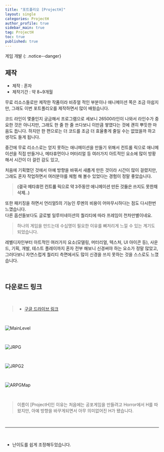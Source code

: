 ```yaml
---
title: "포트폴리오 [ProjectH]"
layout: single
categories: ProjectH
author_profile: true
sidebar_main: true
tag: ProjectH
toc: true
published: true
---
```




게임 개발
{: .notice--danger}


## 제작

* 제작 : 혼자   
* 제작기간 : 약 8~9개월

무료 리소스들로만 제작한 작품이라 비쥬얼 적인 부분이나 애니메이션 쪽은 조금 아쉽지만, 그래도 이번 포트폴리오를 제작하면서 많이 배웠습니다.   

코드 라인이 몇줄인지 궁금해서 프로그램으로 세보니 26500라인이 나와서 라인수가 중요한 것은 아니지만, 그래도 한 줄 한 줄 쓰다보니 이만큼 쌓였다는 것에 괜히 뿌듯한 마음도 듭니다. 하지만 한 편으로는 더 코드를 조금 더 효율좋게 줄일 수는 없었을까 하고 생각도 들게 됩니다.  


중간에 무료 리소스로는 얻지 못하는 애니메이션을 만들기 위해서 컨트롤 릭으로 애니메이션을 직접 만들거나, 메타휴먼이나 머터리얼 등 여러가지 아트적인 요소에 많이 방황해서 시간이 더 걸린 감도 있고, 

처음에 기획했던 것에서 아예 방향을 바꿔서 새롭게 만든 것이라 시간이 많이 걸렸지만, 그래도 혼자 작업하면서 여러분야를 체험 해 볼수 있었다는 경험이 정말 좋았습니다.    
> **(결국 메타휴먼 컨트롤 릭으로 약 3주동안 애니메이션 만든 것들은 쓰지도 못한채 삭제..)**

또한 패키징을 하면서 언리얼5의 기능인 루멘의 비용이 어마무시하다는 점도 다시한번 느꼈습니다.    
다른 옵션들보다도 글로벌 일루미네이션의 퀄리티에 따라 프레임이 천차만별이네요.

> 하나의 게임을 만드는데 수십명이 필요한 이유를 뼈저리게 느낄 수 있는 계기도 되었습니다.  
     
레벨디자인부터 아트적인 여러가지 요소(모델링, 머터리얼, 텍스처, UI 아이콘 등), 사운드,  기획, 개발, 테스트 플레이까지 혼자 전부 해보니 신경써야 하는 요소가 정말 많았고, 그러다보니 자연스럽게 퀄리티 측면에서도 많이 신경을 쓰지 못하는 것을 스스로도 느꼈습니다.    


<br>


## 다운로드 링크

<br>


> * [구글 드라이브 링크](https://drive.google.com/file/d/1ol3-jgK_FeMGNSsY4TUV2kOTsZ6RFq2R/view?usp=sharing)


<br>


![MainLevel](https://user-images.githubusercontent.com/69719507/233058525-4c601d08-5186-4982-a60f-24f4b50da65d.png)


<br>



![JRPG](https://user-images.githubusercontent.com/69719507/233058425-348ba01c-61e1-44ad-bc09-a237fc9b260f.png)


<br>


![JRPG2](https://user-images.githubusercontent.com/69719507/233059629-ee4bf25c-e833-4e43-91ce-7dd5192fd1f8.png)


<br>


![ARPGMap](https://user-images.githubusercontent.com/69719507/233058155-fa4ca7c8-79b7-4af8-a222-63a7db1a3132.png)


<br>


> 이름이 [ProjectH]인 이유는 처음에는 공포게임을 만들려고 Horror에서 H를 따왔지만, 아예 방향을 바꾸게되면서 아무 의미없어진 H가 됐습니다.


<br>


***

<br>


* 난이도를 쉽게 조정해두었습니다.


